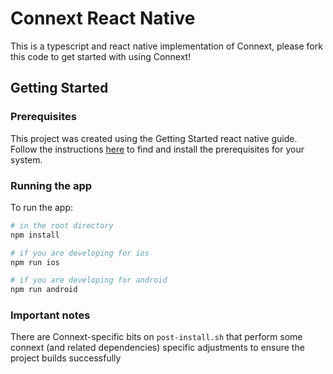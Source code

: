 # Connext React Native

This is a typescript and react native implementation of Connext, please fork this code to get started with using Connext!

## Getting Started

### Prerequisites

This project was created using the Getting Started react native guide. Follow the instructions [here](http://facebook.github.io/react-native/docs/getting-started) to find and install the prerequisites for your system.

### Running the app

To run the app:

```sh
# in the root directory
npm install

# if you are developing for ios
npm run ios

# if you are developing for android
npm run android
```

### Important notes

There are Connext-specific bits on `post-install.sh` that perform some connext (and related dependencies) specific adjustments to ensure the project builds successfully
